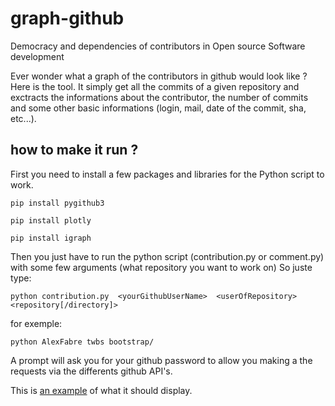 # graph-github
Democracy and dependencies of contributors in Open source Software development 

Ever wonder what a graph of the contributors in github would look like ? Here is the tool. It simply get all the commits of a given repository and exctracts the informations about the contributor, the number of commits and some other basic informations (login, mail, date of the commit, sha, etc...).

## how to make it run ?

First you need to install a few packages and libraries for the Python script to work.

```
pip install pygithub3
```

```
pip install plotly
```

```
pip install igraph
```

Then you just have to run the python script (contribution.py or comment.py) with some few arguments (what repository you want to work on) So juste type:

```
python contribution.py  <yourGithubUserName>  <userOfRepository>  <repository[/directory]>
```

for exemple:

```
python AlexFabre twbs bootstrap/
```

A prompt will ask you for your github password to allow you making a the requests via the differents github API's.

This is [an example](http://www.alexfabre.com/include/project/twbs-bootstrap.html) of what it should display.  


